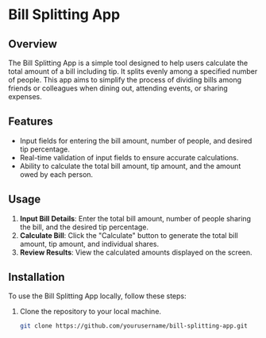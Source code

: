 # Bill Splitting App

## Overview
The Bill Splitting App is a simple tool designed to help users calculate the total amount of a bill including tip. It splits evenly among a specified number of people. This app aims to simplify the process of dividing bills among friends or colleagues when dining out, attending events, or sharing expenses.

## Features
- Input fields for entering the bill amount, number of people, and desired tip percentage.
- Real-time validation of input fields to ensure accurate calculations.
- Ability to calculate the total bill amount, tip amount, and the amount owed by each person.

## Usage
1. **Input Bill Details**: Enter the total bill amount, number of people sharing the bill, and the desired tip percentage.
2. **Calculate Bill**: Click the "Calculate" button to generate the total bill amount, tip amount, and individual shares.
3. **Review Results**: View the calculated amounts displayed on the screen.

## Installation
To use the Bill Splitting App locally, follow these steps:
1. Clone the repository to your local machine.
   ```bash
   git clone https://github.com/yourusername/bill-splitting-app.git
